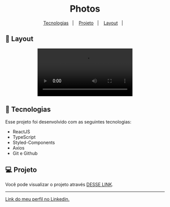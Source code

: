 <h1 align="center"> Photos </h1>

<p align="center">
  <a href="#-tecnologias">Tecnologias</a>&nbsp;&nbsp;&nbsp;|&nbsp;&nbsp;&nbsp;
  <a href="#-projeto">Projeto</a>&nbsp;&nbsp;&nbsp;|&nbsp;&nbsp;&nbsp;
  <a href="#-layout">Layout</a>&nbsp;&nbsp;&nbsp;|&nbsp;&nbsp;&nbsp;
</p>

## 🔖 Layout

<p align="center">
  <video src="https://user-images.githubusercontent.com/111329429/216739474-47d178a7-aba9-42ae-bb08-5f7336eb517f.mp4">
</p>

## 🚀 Tecnologias

Esse projeto foi desenvolvido com as seguintes tecnologias:

- ReactJS
- TypeScript
- Styled-Components
- Axios
- Git e Github

## 💻 Projeto

Você pode visualizar o projeto através [DESSE LINK](https://app-photos.netlify.app/).

---

[Link do meu perfil no Linkedin.](https://www.linkedin.com/in/felipe-moises-4a1b58248/)
